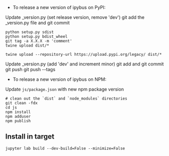 - To release a new version of ipybus on PyPI:

Update _version.py (set release version, remove 'dev')
git add the _version.py file and git commit
```
python setup.py sdist
python setup.py bdist_wheel
git tag -a X.X.X -m 'comment'
twine upload dist/*

twine upload --repository-url https://upload.pypi.org/legacy/ dist/*
```
Update _version.py (add 'dev' and increment minor)
git add and git commit
git push
git push --tags

- To release a new version of ipybus on NPM:

Update `js/package.json` with new npm package version

```
# clean out the `dist` and `node_modules` directories
git clean -fdx
cd js
npm install
npm adduser
npm publish
```

Install in target
-----------------

```
jupyter lab build --dev-build=False --minimize=False
```